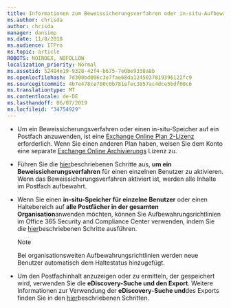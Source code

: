 ```yaml
---
title: Informationen zum Beweissicherungsverfahren oder in-situ-Aufbewahrung
ms.author: chrisda
author: chrisda
manager: dansimp
ms.date: 11/8/2018
ms.audience: ITPro
ms.topic: article
ROBOTS: NOINDEX, NOFOLLOW
localization_priority: Normal
ms.assetid: 52484e19-9328-42f4-b675-7e0be9338a8b
ms.openlocfilehash: 7d300bd006c3e7fae68da1245037819396122fc9
ms.sourcegitcommit: 4b7e478ce700c0b781efec3857ac4dce5bdf00c6
ms.translationtype: MT
ms.contentlocale: de-DE
ms.lasthandoff: 06/07/2019
ms.locfileid: "34754929"
---
```

- Um ein Beweissicherungsverfahren oder einen in-situ-Speicher auf ein Postfach anzuwenden, ist eine [Exchange Online Plan 2-Lizenz](https://docs.microsoft.com/office365/servicedescriptions/office-365-platform-service-description/office-365-plan-options) erforderlich. Wenn Sie einen anderen Plan haben, weisen Sie dem Konto eine separate [Exchange Online Archivierungs](https://docs.microsoft.com/office365/servicedescriptions/exchange-online-archiving-service-description/exchange-online-archiving-service-description) Lizenz zu. 
    
- Führen Sie die [hier](https://docs.microsoft.com/office365/SecurityCompliance/place-a-mailbox-on-litigation-hold)beschriebenen Schritte aus, **um ein Beweissicherungsverfahren** für einen einzelnen Benutzer zu aktivieren. Wenn das Beweissicherungsverfahren aktiviert ist, werden alle Inhalte im Postfach aufbewahrt.
    
- Wenn Sie einen **in-situ-Speicher für einzelne Benutzer** oder einen Haltebereich auf **alle Postfächer in der gesamten Organisation**anwenden möchten, können Sie Aufbewahrungsrichtlinien im Office 365 Security and Compliance Center verwenden, indem Sie die [hier](https://docs.microsoft.com/Office365/securitycompliance/retention-policies )beschriebenen Schritte ausführen.
    
    > [!NOTE]
    > Bei organisationsweiten Aufbewahrungsrichtlinien werden neue Benutzer automatisch dem Haltestatus hinzugefügt. 
  
- Um den Postfachinhalt anzuzeigen oder zu ermitteln, der gespeichert wird, verwenden Sie die **eDiscovery-Suche und den Export**. Weitere Informationen zur Verwendung der **eDiscovery-Suche und**des Exports finden Sie in den [hier](https://docs.microsoft.com/office365/securitycompliance/export-search-results)beschriebenen Schritten.
    


